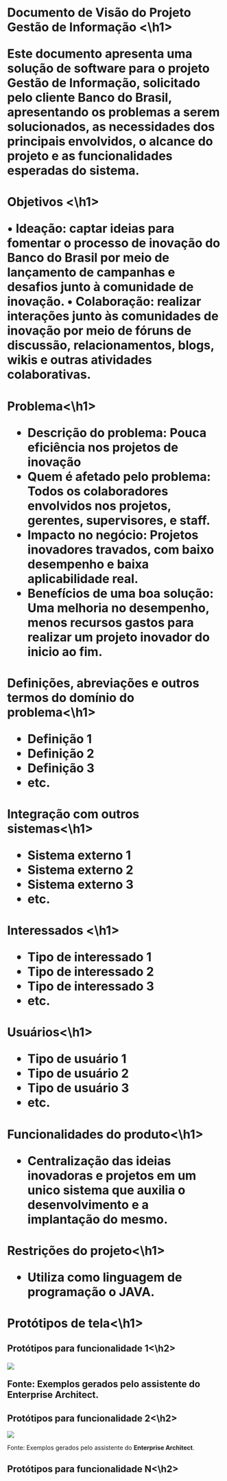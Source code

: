  <h1> Documento de Visão do Projeto Gestão de Informação <\h1>

Este documento apresenta uma solução de software para o projeto Gestão de Informação, solicitado pelo cliente Banco do Brasil, 
apresentando os problemas a serem solucionados, as necessidades dos principais envolvidos, o alcance do projeto e as funcionalidades 
esperadas do sistema.

<h1> Objetivos <\h1>

• Ideação: captar ideias para fomentar o processo de inovação do
Banco do Brasil por meio de lançamento de campanhas e desafios junto à
comunidade de inovação.
• Colaboração: realizar interações junto às comunidades de inovação por
meio de fóruns de discussão, relacionamentos, blogs, wikis e outras
atividades colaborativas.



 <h1>Problema<\h1>

* Descrição do problema: Pouca eficiência nos projetos de inovação
* Quem é afetado pelo problema: Todos os colaboradores envolvidos nos projetos, gerentes, supervisores, e staff.
* Impacto no negócio: Projetos inovadores travados, com baixo desempenho e baixa aplicabilidade real.
* Benefícios de uma boa solução: Uma melhoria no desempenho, menos recursos gastos para realizar um projeto inovador do inicio ao fim.

<h1>Definições, abreviações e outros termos do domínio do problema<\h1>

* Definição 1
* Definição 2
* Definição 3
* etc.

<h1>Integração com outros sistemas<\h1>

* Sistema externo 1
* Sistema externo 2
* Sistema externo 3
* etc.
 
<h1>Interessados <\h1>

* Tipo de interessado 1
* Tipo de interessado 2
* Tipo de interessado 3
* etc.

 <h1>Usuários<\h1>

* Tipo de usuário 1
* Tipo de usuário 2
* Tipo de usuário 3
* etc.

 <h1>Funcionalidades do produto<\h1>

* Centralização das ideias inovadoras e projetos em um unico sistema que auxilia o desenvolvimento e a implantação do mesmo.


 <h1>Restrições do projeto<\h1>

* Utiliza como linguagem de programação o JAVA.

 <h1>Protótipos de tela<\h1>

 <h2>Protótipos para funcionalidade 1<\h2>

![](proto1.png)

Fonte: Exemplos gerados pelo assistente do **Enterprise Architect**.

### <h2>Protótipos para funcionalidade 2<\h2>

![](proto2.png)

Fonte: Exemplos gerados pelo assistente do **Enterprise Architect**.

### <h2>Protótipos para funcionalidade N<\h2>
